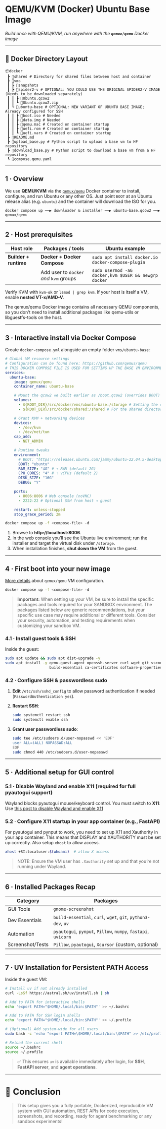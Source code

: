 # QEMU/KVM (Docker) Ubuntu Base Image

_Build once with QEMU/KVM, run anywhere with the **`qemux/qemu`** Docker image_

---

## 📂 Docker Directory Layout

```
📦docker
 ┣ 📂shared # Directory for shared files between host and container
 ┣ 📂vms
 ┃ ┣ 📂snapshots
 ┃ ┣ 📂spider2-v # OPTIONAL: YOU COULD USE THE ORIGINAL SPIDER2-V IMAGE (Needs to be downloaded separately)
 ┃ ┃ ┣ 📜Ubuntu.qcow2
 ┃ ┃ ┗ 📜Ubuntu.qcow2.zip
 ┃ ┗ 📂ubuntu-base # OPTIONAL: NEW VARIANT OF UBUNTU BASE IMAGE; Already configured for SSH
 ┃ ┃ ┣ 📜boot.iso # Needed
 ┃ ┃ ┣ 📜data.img # Needed
 ┃ ┃ ┣ 📜qemu.mac # Created on container startup
 ┃ ┃ ┣ 📜uefi.rom # Created on container startup
 ┃ ┃ ┗ 📜uefi.vars # Created on container startup
 ┣ 📜README.md
 ┣ 📜upload_base.py # Python script to upload a base vm to HF repository
 ┣ 📜download_base.py # Python script to download a base vm from a HF repository
 ┗ 📜compose.qemu.yaml
```

---

## 1 · Overview

We use **QEMU/KVM** via the [`qemux/qemu`](https://github.com/qemus/qemu) Docker container to install, configure, and run Ubuntu or any other OS.
Just point `BOOT` at an Ubuntu release alias (e.g. `ubuntu`) and the container will download the ISO for you.

```
docker compose up ──▶ downloader & installer ──▶ ubuntu-base.qcow2 ──▶ qemux/qemu
```

---

## 2 · Host prerequisites

| Host role             | Packages / tools                        | Ubuntu example                                       |
| --------------------- | --------------------------------------- | ---------------------------------------------------- |
| **Builder + runtime** | **Docker + Docker Compose**             | `sudo apt install docker.io docker-compose-plugin`   |
|                       | Add user to `docker` _and_ `kvm` groups | `sudo usermod -aG docker,kvm $USER && newgrp docker` |

Verify KVM with `kvm-ok` or `lsmod | grep kvm`. If your host is itself a VM, enable **nested VT-x/AMD-V**.

The qemux/qemu Docker image contains all necessary QEMU components, so you don't need to install additional packages like qemu-utils or libguestfs-tools on the host.

---

## 3 · Interactive install via Docker Compose

Create `docker-compose.yml` alongside an empty folder `vms/ubuntu-base`:

```yaml
# Global VM resource settings
# Configuration can be found here: https://github.com/qemus/qemu
# THIS DOCKER COMPOSE FILE IS USED FOR SETTING UP THE BASE VM ENVIRONMENT
services:
  ubuntu-base:
    image: qemux/qemu
    container_name: ubuntu-base

    # Mount the qcow2 we built earlier as /boot.qcow2 (overrides BOOT)
    volumes:
      - ${ROOT_DIR}/src/docker/vms/ubuntu-base:/storage # Setting the storage directory, this will skip the BOOT download and use a local image (.iso, .qcow2, etc.). THIS SHOULD CONTAINER AN `boot.iso|.qcow2|other` FILE AND A `data.img` FILE
      - ${ROOT_DIR}/src/docker/shared:/shared # For the shared directory

    # Grant KVM + networking devices
    devices:
      - /dev/kvm
      - /dev/net/tun
    cap_add:
      - NET_ADMIN

    # Runtime tweaks
    environment:
      # BOOT: "https://releases.ubuntu.com/jammy/ubuntu-22.04.5-desktop-amd64.iso" # Downloads the Spider2-V
      BOOT: "ubuntu"
      RAM_SIZE: "4G" # ↑ RAM (default 2G)
      CPU_CORES: "4" # ↑ vCPUs (default 2)
      DISK_SIZE: "16G"
      DEBUG: "Y"

    ports:
      - 8006:8006 # Web console (noVNC)
      - 2222:22 # Optional SSH from host → guest

    restart: unless-stopped
    stop_grace_period: 2m
```

```bash
docker compose up -f <compose-file> -d
```

1. Browse to **http://localhost:8006**.
2. In the web console you’ll see the Ubuntu live environment; run the installer and target the virtual disk under `/storage`.
3. When installation finishes, **shut down the VM** from the guest.

---

## 4 · First boot into your new image

[More details](https://github.com/qemus/qemu?tab=readme-ov-file#faq-) about `qemux/qemu` VM configuration.

```bash
docker compose up -f <compose-file> -d
```

> **Important:** When setting up your VM, be sure to install the specific packages and tools required for your SANDBOX environment. The packages listed below are generic recommendations, but your specific use case may require additional or different tools. Consider your security, automation, and testing requirements when customizing your sandbox VM.

### 4.1 · Install guest tools & SSH

Inside the guest:

```bash
sudo apt update && sudo apt dist-upgrade -y
sudo apt install -y qemu-guest-agent openssh-server curl wget git vscode htop net-tools \
                    build-essential ca-certificates software-properties-common gnome-screenshot
```

### 4.2 · Configure SSH & passwordless sudo

1. **Edit** `/etc/ssh/sshd_config` to allow password authentication if needed (`PasswordAuthentication yes`).
2. **Restart SSH**:

   ```bash
   sudo systemctl restart ssh
   sudo systemctl enable ssh
   ```

3. **Grant user passwordless sudo**:

   ```bash
   sudo tee /etc/sudoers.d/user-nopasswd << 'EOF'
   user ALL=(ALL) NOPASSWD:ALL
   EOF
   sudo chmod 440 /etc/sudoers.d/user-nopasswd
   ```

---

## 5 · Additional setup for GUI control

### 5.1 · Disable Wayland and enable X11 (required for full pyautogui support)

Wayland blocks pyautogui mouse/keyboard control. You must switch to **X11**:
Use [this post to disable Wayland and enable X11](https://askubuntu.com/questions/1343805/failed-to-enable-link-training-when-resuming-from-suspend/1470563#1470563)

### 5.2 · Configure X11 startup in your app container (e.g., FastAPI)

For pyautogui and pynput to work, you need to set up X11 and Xauthority in your app container.
This means that DISPLAY and XAUTHORITY must be set up correctly. Also setup `xhost` to allow access.

```bash
xhost +SI:localuser:$(whoami)  # allow X access
```

> NOTE: Ensure the VM user has `.Xauthority` set up and that you’re not running under Wayland.

---

## 6 · Installed Packages Recap

| Category         | Packages                                                       |
| ---------------- | -------------------------------------------------------------- |
| GUI Tools        | `gnome-screenshot`                                             |
| Dev Essentials   | `build-essential`, `curl`, `wget`, `git`, `python3-dev`, `uv`  |
| Automation       | `pyautogui`, `pynput`, `Pillow`, `numpy`, `fastapi`, `uvicorn` |
| Screenshot/Tests | `Pillow`, `pyautogui`, `Xcursor` (custom, optional)            |

---

## 7 · UV Installation for Persistent PATH Access

Inside the guest VM:

```bash
# Install uv if not already installed
curl -LsSf https://astral.sh/uv/install.sh | sh

# Add to PATH for interactive shells
echo 'export PATH="$HOME/.local/bin:$PATH"' >> ~/.bashrc

# Add to PATH for SSH login shells
echo 'export PATH="$HOME/.local/bin:$PATH"' >> ~/.profile

# (Optional) Add system-wide for all users
sudo bash -c 'echo "export PATH=\$HOME/.local/bin:\$PATH" >> /etc/profile'

# Reload the current shell
source ~/.bashrc
source ~/.profile
```

> ✅ This ensures `uv` is available immediately after login, for **SSH**, **FastAPI server**, and **agent operations**.

---

# 🚀 Conclusion

> This setup gives you a fully portable, Dockerized, reproducible VM system with GUI automation, REST APIs for code execution, screenshots, and recording, ready for agent benchmarking or any sandbox experiments!

